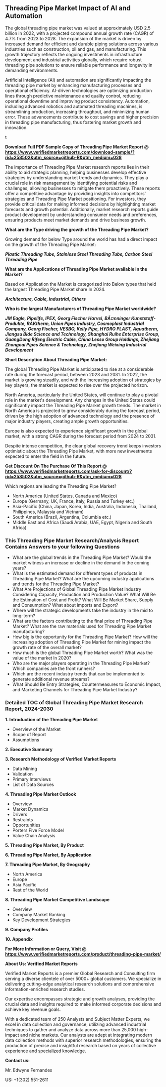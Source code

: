 <h2>Threading Pipe Market Impact of AI and Automation</h2><p>The global threading pipe market was valued at approximately USD 2.5 billion in 2022, with a projected compound annual growth rate (CAGR) of 4.7% from 2023 to 2028. The expansion of the market is driven by increased demand for efficient and durable piping solutions across various industries such as construction, oil and gas, and manufacturing. This growth trajectory reflects the ongoing investments in infrastructure development and industrial activities globally, which require robust threading pipe solutions to ensure reliable performance and longevity in demanding environments.</p><p>Artificial Intelligence (AI) and automation are significantly impacting the threading pipe market by enhancing manufacturing processes and operational efficiency. AI-driven technologies are optimizing production lines through predictive maintenance and quality control, reducing operational downtime and improving product consistency. Automation, including advanced robotics and automated threading machines, is streamlining production, increasing throughput, and minimizing human error. These advancements contribute to cost savings and higher precision in threading pipe manufacturing, thus fostering market growth and innovation.</p>t</p><p id="" class=""><strong>Download Full PDF Sample Copy of Threading Pipe Market Report @ <a href="https://www.verifiedmarketreports.com/download-sample/?rid=258502&utm_source=github-R&utm_medium=028" target="_blank">https://www.verifiedmarketreports.com/download-sample/?rid=258502&utm_source=github-R&utm_medium=028</a></strong></p><p>The importance of&nbsp;Threading Pipe Market research reports lies in their ability to aid strategic planning, helping businesses develop effective strategies by understanding market trends and dynamics. They play a crucial role in risk management by identifying potential risks and challenges, allowing businesses to mitigate them proactively. These reports offer a competitive advantage by providing insights into competitors' strategies and Threading Pipe Market positioning. For investors, they provide critical data for making informed decisions by highlighting market forecasts and growth potential. Additionally, market research reports guide product development by understanding consumer needs and preferences, ensuring products meet market demands and drive business growth.</p><p><strong>What are the&nbsp;Type driving the growth of the Threading Pipe Market?</strong></p><p id="" class="">Growing demand for below Type around the world has had a direct impact on the growth of the Threading Pipe Market:</p><em><strong>Plastic Threading Tube, Stainless Steel Threading Tube, Carbon Steel Threading Pipe</strong></em></p><strong>What are the&nbsp;Applications&nbsp;of Threading Pipe Market available in the Market?</strong></p><p id="" class="">Based on Application the Market is categorized into Below types that held the largest Threading Pipe Market share In 2024.</p><em><strong>Architecture, Cable, Industrial, Others</strong></em></p><strong>Who is the largest Manufacturers of Threading Pipe Market worldwide?</strong></p><p><em><strong>JM Eagle, Pipelife, IPEX, Georg Fischer Harvel, BÃ¤nninger Kunststoff-Produkte, RAKtherm, Union Pipes Industry, Cosmoplast Industrial Company, Georg Fischer, VESBO, Kelly Pipe, HYDRO PLAST, Aquatherm, Jiangsu Bide Science and Technology, Shanghai Ruihe Enterprise Group, GuangDong Rifeng Electric Cable, China Lesso Group Holdings, Zhejiang Zhongcai Pipes Science & Technology, Zhejiang Weixing Industrial Development</strong></em></p><p id="" class=""><strong>Short Description About Threading Pipe Market:</strong></p><p>The global Threading Pipe Market is anticipated to rise at a considerable rate during the forecast period, between 2023 and 2031. In 2022, the market is growing steadily, and with the increasing adoption of strategies by key players, the market is expected to rise over the projected horizon.</p><p>North America, particularly the United States, will continue to play a pivotal role in the market's development. Any changes in the United States could significantly impact the Threading Pipe Market growth trends. The market in North America is projected to grow considerably during the forecast period, driven by the high adoption of advanced technology and the presence of major industry players, creating ample growth opportunities.</p><p>Europe is also expected to experience significant growth in the global market, with a strong CAGR during the forecast period from 2024 to 2031.</p><p>Despite intense competition, the clear global recovery trend keeps investors optimistic about the Threading Pipe Market, with more new investments expected to enter the field in the future.</p><p id="" class=""><strong>Get Discount On The Purchase Of This Report @ <a href="https://www.verifiedmarketreports.com/ask-for-discount/?rid=258502&utm_source=github-R&utm_medium=028" target="_blank">https://www.verifiedmarketreports.com/ask-for-discount/?rid=258502&utm_source=github-R&utm_medium=028</a></strong></p>Which regions are leading the Threading Pipe Market?</p><ul><li>North America (United States, Canada and Mexico)</li><li>Europe (Germany, UK, France, Italy, Russia and Turkey etc.)</li><li>Asia-Pacific (China, Japan, Korea, India, Australia, Indonesia, Thailand, Philippines, Malaysia and Vietnam)</li><li>South America (Brazil, Argentina, Columbia etc.)</li><li>Middle East and Africa (Saudi Arabia, UAE, Egypt, Nigeria and South Africa)</li></ul><h3 id="" class="">This Threading Pipe Market Research/Analysis Report Contains Answers to your following Questions</h3><ul><li>What are the global trends in the Threading Pipe Market? Would the market witness an increase or decline in the demand in the coming years?</li><li>What is the estimated demand for different types of products in Threading Pipe Market? What are the upcoming industry applications and trends for the Threading Pipe Market?</li><li>What Are Projections of Global Threading Pipe Market Industry Considering Capacity, Production and Production Value? What Will Be the Estimation of Cost and Profit? What Will Be Market Share, Supply and Consumption? What about imports and Export?</li><li>Where will the strategic developments take the industry in the mid to long-term?</li><li>What are the factors contributing to the final price of Threading Pipe Market? What are the raw materials used for Threading Pipe Market manufacturing?</li><li>How big is the opportunity for the Threading Pipe Market? How will the increasing adoption of Threading Pipe Market for mining impact the growth rate of the overall market?</li><li>How much is the global Threading Pipe Market worth? What was the value of the market In 2020?</li><li>Who are the major players operating in the Threading Pipe Market? Which companies are the front runners?</li><li>Which are the recent industry trends that can be implemented to generate additional revenue streams?</li><li>What Should Be Entry Strategies, Countermeasures to Economic Impact, and Marketing Channels for Threading Pipe Market Industry?</li></ul><h3 id="" class="">Detailed TOC of Global Threading Pipe Market Research Report, 2024-2030</h3><p id="" class=""><strong>1. Introduction of the Threading Pipe Market</strong></p><ul><li>Overview of the Market</li><li>Scope of Report</li><li>Assumptions</li></ul><p id="" class=""><strong>2. Executive Summary</strong></p><p id="" class=""><strong>3. Research Methodology of Verified Market Reports</strong></p><ul><li>Data Mining</li><li>Validation</li><li>Primary Interviews</li><li>List of Data Sources</li></ul><p id="" class=""><strong>4. Threading Pipe Market Outlook</strong></p><ul><li>Overview</li><li>Market Dynamics</li><li>Drivers</li><li>Restraints</li><li>Opportunities</li><li>Porters Five Force Model</li><li>Value Chain Analysis</li></ul><p id="" class=""><strong>5. Threading Pipe Market, By Product</strong></p><p id="" class=""><strong>6. Threading Pipe Market, By Application</strong></p><p id="" class=""><strong>7. Threading Pipe Market, By Geography</strong></p><ul><li>North America</li><li>Europe</li><li>Asia Pacific</li><li>Rest of the World</li></ul><p id="" class=""><strong>8. Threading Pipe Market Competitive Landscape</strong></p><ul><li>Overview</li><li>Company Market Ranking</li><li>Key Development Strategies</li></ul><p id="" class=""><strong>9. Company Profiles</strong></p><p id="" class=""><strong>10. Appendix</strong></p><p id="" class=""><strong>For More Information or Query, Visit @ <a href="https://www.verifiedmarketreports.com/product/threading-pipe-market/" target="_blank">https://www.verifiedmarketreports.com/product/threading-pipe-market/</a></strong></p><p id="" class=""><strong>About Us: Verified Market Reports</strong></p><p id="" class="">Verified Market Reports is a premier Global Research and Consulting firm serving a diverse clientele of over 5000+ global customers. We specialize in delivering cutting-edge analytical research solutions and comprehensive information-enriched research studies.</p><p id="" class="">Our expertise encompasses strategic and growth analyses, providing the crucial data and insights required to make informed corporate decisions and achieve key revenue goals.</p><p id="" class="">With a dedicated team of 250 Analysts and Subject Matter Experts, we excel in data collection and governance, utilizing advanced industrial techniques to gather and analyze data across more than 25,000 high-impact and niche markets. Our analysts are adept at integrating modern data collection methods with superior research methodologies, ensuring the production of precise and insightful research based on years of collective experience and specialized knowledge.</p><p id="" class=""><strong>Contact us:</strong></p><p id="" class="">Mr. Edwyne Fernandes</p><p id="" class="">US: +1(302) 551-2611</p>